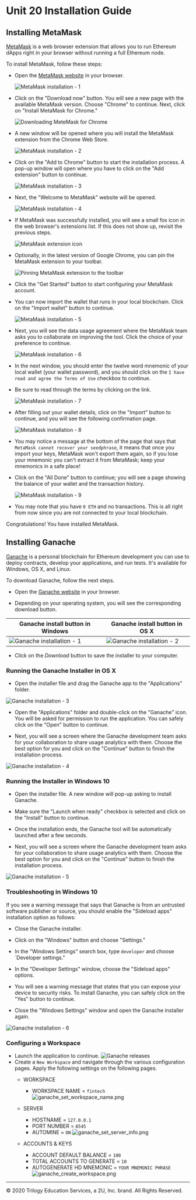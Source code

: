 # Unit 20 Installation Guide

## Installing MetaMask

[MetaMask](https://metamask.io/) is a web browser extension that allows you to run Ethereum dApps right in your browser without running a full Ethereum node.

To install MetaMask, follow these steps:

* Open the [MetaMask website](https://metamask.io/) in your browser.

  ![MetaMask installation - 1](Images/metamask-1.png)

* Click on the "Download now" button. You will see a new page with the available MetaMask version. Choose "Chrome" to continue. Next, click on "Install MetaMask for Chrome."

  ![Downloading MeteMask for Chrome](Images/metamask-for-chrome.gif)

* A new window will be opened where you will install the MetaMask extension from the Chrome Web Store.

  ![MetaMask installation - 2](Images/metamask-2.png)

* Click on the "Add to Chrome" button to start the installation process. A pop-up window will open where you have to click on the "Add extension" button to continue.

   ![MetaMask installation - 3](Images/metamask-3.png)

* Next, the "Welcome to MetaMask" website will be opened.

   ![MetaMask installation - 4](Images/metamask-4.png)

* If MetaMask was successfully installed, you will see a small fox icon in the web browser's extensions list. If this does not show up, revisit the previous steps.

  ![MetaMask extension icon](Images/metamask-extension-icon.png)

* Optionally, in the latest version of Google Chrome, you can pin the MetaMask extension to your toolbar.

  ![Pinning MetaMask extension to the toolbar](Images/metamask-pinning-extension.gif)

* Click the "Get Started" button to start configuring your MetaMask account.

* You can now import the wallet that runs in your local blockchain. Click on the "Import wallet" button to continue.

   ![MetaMask installation - 5](Images/metamask-5.png)

* Next, you will see the data usage agreement where the MetaMask team asks you to collaborate on improving the tool. Click the choice of your preference to continue.

   ![MetaMask installation - 6](Images/metamask-6.png)

* In the next window, you should enter the twelve word mnemonic of your local wallet (your wallet password), and you should click on the `I have read and agree the Terms of Use` checkbox to continue.

* Be sure to read through the terms by clicking on the link.

   ![MetaMask installation - 7](Images/metamask-7.png)

* After filling out your wallet details, click on the "Import" button to continue, and you will see the following confirmation page.

  ![MetaMask installation - 8](Images/metamask-8.png)

* You may notice a message at the bottom of the page that says that `MetaMask cannot recover your seedphrase`, it means that once you import your keys, MetaMask won't export them again, so if you lose your mnemonic you can't extract it from MetaMask; keep your mnemonics in a safe place!

* Click on the "All Done" button to continue; you will see a page showing the balance of your wallet and the transaction history.

  ![MetaMask installation - 9](Images/metamask-9.png)

* You may note that you have `0 ETH` and no transactions. This is all right from now since you are not connected to your local blockchain.

Congratulations! You have installed MetaMask.

## Installing Ganache

[Ganache](https://www.trufflesuite.com/ganache) is a personal blockchain for Ethereum development you can use to deploy contracts, develop your applications, and run tests. It's available for Windows, OS X, and Linux.

To download Ganache, follow the next steps.

* Open the [Ganache website](https://www.trufflesuite.com/ganache) in your browser.

* Depending on your operating system, you will see the corresponding download button.

 | Ganache install button in Windows | Ganache install button in OS X |
 | ------------------------------------------------- | ------------------------------------------------- |
 | ![Ganache installation - 1](Images/ganache-1.png) | ![Ganache installation - 2](Images/ganache-2.png) |

* Click on the _Download_ button to save the installer to your computer.

### Running the Ganache Installer in OS X

* Open the installer file and drag the Ganache app to the "Applications" folder.

 ![Ganache installation - 3](Images/ganache-3.gif)

* Open the "Applications" folder and double-click on the "Ganache" icon. You will be asked for permission to run the application. You can safely click on the "Open" button to continue.

* Next, you will see a screen where the Ganache development team asks for your collaboration to share usage analytics with them. Choose the best option for you and click on the "Continue" button to finish the installation process.

 ![Ganache installation - 4](Images/ganache-4.gif)

### Running the Installer in Windows 10

* Open the installer file. A new window will pop-up asking to install Ganache.

* Make sure the "Launch when ready" checkbox is selected and click on the "Install" button to continue.

* Once the installation ends, the Ganache tool will be automatically launched after a few seconds.

* Next, you will see a screen where the Ganache development team asks for your collaboration to share usage analytics with them. Choose the best option for you and click on the "Continue" button to finish the installation process.

 ![Ganache installation - 5](Images/ganache-5.gif)

### Troubleshooting in Windows 10

If you see a warning message that says that Ganache is from an untrusted software publisher or source, you should enable the "Sideload apps" installation option as follows:

* Close the Ganache installer.

* Click on the "Windows" button and choose "Settings."

* In the "Windows Settings" search box, type `developer` and choose `Developer settings."

* In the "Developer Settings" window, choose the "Sideload apps" options.

* You will see a warning message that states that you can expose your device to security risks. To install Ganache, you can safely click on the "Yes" button to continue.

* Close the "Windows Settings" window and open the Ganache installer again.

![Ganache installation - 6](Images/ganache-6.gif)

### Configuring a Workspace
* Launch the application to continue.
    ![Ganache releases](Images/ganache_create_workspace.png)
* Create a `New Workspace` and navigate through the various configuration pages. Apply the following settings on the following pages.
  * WORKSPACE
    * WORKSPACE NAME = `fintech`
    ![ganache_set_workspace_name.png](Images/ganache_set_workspace_name.png)

  * SERVER
    * HOSTNAME = `127.0.0.1`
    * PORT NUMBER = `8545`
    * AUTOMINE = `ON`
    ![ganache_set_server_info.png](Images/ganache_set_server_info.png)

  * ACCOUNTS & KEYS
    * ACCOUNT DEFAULT BALANCE = `100`
    * TOTAL ACCOUNTS TO GENERATE = `10`
    * AUTOGENERATE HD MNEMONIC = `YOUR MNEMONIC PHRASE`
    ![ganache_create_workspace.png](Images/ganache_import_mnemonic.png)

---

© 2020 Trilogy Education Services, a 2U, Inc. brand. All Rights Reserved.
